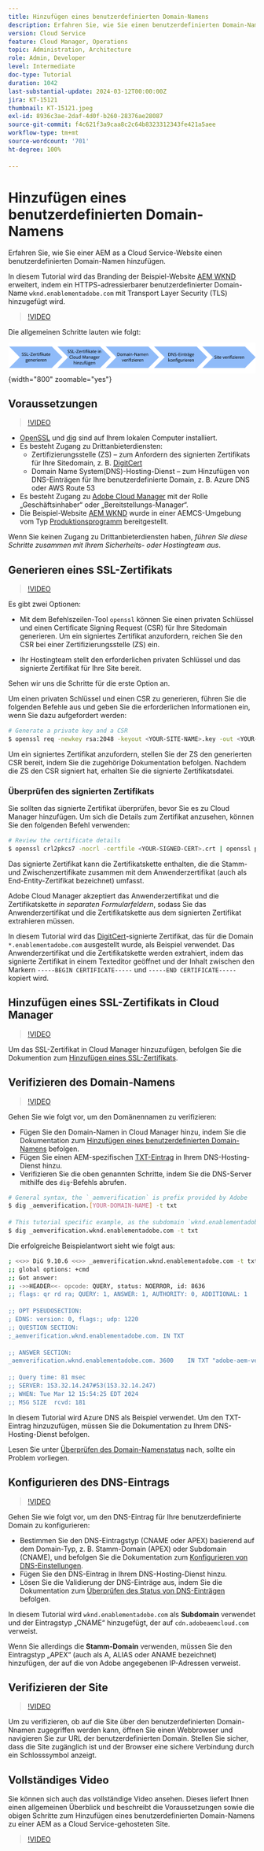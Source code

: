 ```yaml
---
title: Hinzufügen eines benutzerdefinierten Domain-Namens
description: Erfahren Sie, wie Sie einen benutzerdefinierten Domain-Namen zu einer AEM as a Cloud Service-gehosteten Site hinzufügen.
version: Cloud Service
feature: Cloud Manager, Operations
topic: Administration, Architecture
role: Admin, Developer
level: Intermediate
doc-type: Tutorial
duration: 1042
last-substantial-update: 2024-03-12T00:00:00Z
jira: KT-15121
thumbnail: KT-15121.jpeg
exl-id: 8936c3ae-2daf-4d0f-b260-28376ae28087
source-git-commit: f4c621f3a9caa8c2c64b8323312343fe421a5aee
workflow-type: tm+mt
source-wordcount: '701'
ht-degree: 100%

---
```


# Hinzufügen eines benutzerdefinierten Domain-Namens

Erfahren Sie, wie Sie einer AEM as a Cloud Service-Website einen benutzerdefinierten Domain-Namen hinzufügen.

In diesem Tutorial wird das Branding der Beispiel-Website [AEM WKND](https://github.com/adobe/aem-guides-wknd) erweitert, indem ein HTTPS-adressierbarer benutzerdefinierter Domain-Name `wknd.enablementadobe.com` mit Transport Layer Security (TLS) hinzugefügt wird.

>[!VIDEO](https://video.tv.adobe.com/v/3427903?quality=12&learn=on)

Die allgemeinen Schritte lauten wie folgt:

![Allgemeine Schritte benutzerdefinierter Domain-Namen](./assets/add-custom-domain-name-steps.png){width="800" zoomable="yes"}

## Voraussetzungen

>[!VIDEO](https://video.tv.adobe.com/v/3427909?quality=12&learn=on)

- [OpenSSL](https://www.openssl.org/) und [dig](https://www.isc.org/blogs/dns-checker/) sind auf Ihrem lokalen Computer installiert.
- Es besteht Zugang zu Drittanbieterdiensten:
   - Zertifizierungsstelle (ZS) – zum Anfordern des signierten Zertifikats für Ihre Sitedomain, z. B. [DigitCert](https://www.digicert.com/)
   - Domain Name System(DNS)-Hosting-Dienst – zum Hinzufügen von DNS-Einträgen für Ihre benutzerdefinierte Domain, z. B. Azure DNS oder AWS Route 53
- Es besteht Zugang zu [Adobe Cloud Manager](https://my.cloudmanager.adobe.com/) mit der Rolle „Geschäftsinhaber“ oder „Bereitstellungs-Manager“.
- Die Beispiel-Website [AEM WKND](https://github.com/adobe/aem-guides-wknd) wurde in einer AEMCS-Umgebung vom Typ [Produktionsprogramm](https://experienceleague.adobe.com/de/docs/experience-manager-cloud-service/content/implementing/using-cloud-manager/programs/introduction-production-programs) bereitgestellt.

Wenn Sie keinen Zugang zu Drittanbieterdiensten haben, _führen Sie diese Schritte zusammen mit Ihrem Sicherheits- oder Hostingteam aus_.

## Generieren eines SSL-Zertifikats

>[!VIDEO](https://video.tv.adobe.com/v/3427908?quality=12&learn=on)

Es gibt zwei Optionen:

- Mit dem Befehlszeilen-Tool `openssl` können Sie einen privaten Schlüssel und einen Certificate Signing Request (CSR) für Ihre Sitedomain generieren. Um ein signiertes Zertifikat anzufordern, reichen Sie den CSR bei einer Zertifizierungsstelle (ZS) ein.

- Ihr Hostingteam stellt den erforderlichen privaten Schlüssel und das signierte Zertifikat für Ihre Site bereit.

Sehen wir uns die Schritte für die erste Option an.

Um einen privaten Schlüssel und einen CSR zu generieren, führen Sie die folgenden Befehle aus und geben Sie die erforderlichen Informationen ein, wenn Sie dazu aufgefordert werden:

```bash
# Generate a private key and a CSR
$ openssl req -newkey rsa:2048 -keyout <YOUR-SITE-NAME>.key -out <YOUR-SITE-NAME>.csr -nodes
```

Um ein signiertes Zertifikat anzufordern, stellen Sie der ZS den generierten CSR bereit, indem Sie die zugehörige Dokumentation befolgen. Nachdem die ZS den CSR signiert hat, erhalten Sie die signierte Zertifikatsdatei.

### Überprüfen des signierten Zertifikats

Sie sollten das signierte Zertifikat überprüfen, bevor Sie es zu Cloud Manager hinzufügen. Um sich die Details zum Zertifikat anzusehen, können Sie den folgenden Befehl verwenden:

```bash
# Review the certificate details
$ openssl crl2pkcs7 -nocrl -certfile <YOUR-SIGNED-CERT>.crt | openssl pkcs7 -print_certs -noout
```

Das signierte Zertifikat kann die Zertifikatskette enthalten, die die Stamm- und Zwischenzertifikate zusammen mit dem Anwenderzertifikat (auch als End-Entity-Zertifikat bezeichnet) umfasst.

Adobe Cloud Manager akzeptiert das Anwenderzertifikat und die Zertifikatskette _in separaten Formularfeldern_, sodass Sie das Anwenderzertifikat und die Zertifikatskette aus dem signierten Zertifikat extrahieren müssen.

In diesem Tutorial wird das [DigitCert](https://www.digicert.com/)-signierte Zertifikat, das für die Domain `*.enablementadobe.com` ausgestellt wurde, als Beispiel verwendet. Das Anwenderzertifikat und die Zertifikatskette werden extrahiert, indem das signierte Zertifikat in einem Texteditor geöffnet und der Inhalt zwischen den Markern `-----BEGIN CERTIFICATE-----` und `-----END CERTIFICATE-----` kopiert wird.

## Hinzufügen eines SSL-Zertifikats in Cloud Manager

>[!VIDEO](https://video.tv.adobe.com/v/3427906?quality=12&learn=on)

Um das SSL-Zertifikat in Cloud Manager hinzuzufügen, befolgen Sie die Dokumention zum [Hinzufügen eines SSL-Zertifikats](https://experienceleague.adobe.com/de/docs/experience-manager-cloud-service/content/implementing/using-cloud-manager/manage-ssl-certificates/add-ssl-certificate).

## Verifizieren des Domain-Namens

>[!VIDEO](https://video.tv.adobe.com/v/3427905?quality=12&learn=on)

Gehen Sie wie folgt vor, um den Domänennamen zu verifizieren:

- Fügen Sie den Domain-Namen in Cloud Manager hinzu, indem Sie die Dokumentation zum [Hinzufügen eines benutzerdefinierten Domain-Namens](https://experienceleague.adobe.com/de/docs/experience-manager-cloud-service/content/implementing/using-cloud-manager/custom-domain-names/add-custom-domain-name) befolgen.
- Fügen Sie einen AEM-spezifischen [TXT-Eintrag](https://experienceleague.adobe.com/de/docs/experience-manager-cloud-service/content/implementing/using-cloud-manager/custom-domain-names/add-text-record) in Ihrem DNS-Hosting-Dienst hinzu.
- Verifizieren Sie die oben genannten Schritte, indem Sie die DNS-Server mithilfe des `dig`-Befehls abrufen.

```bash
# General syntax, the `_aemverification` is prefix provided by Adobe
$ dig _aemverification.[YOUR-DOMAIN-NAME] -t txt

# This tutorial specific example, as the subdomain `wknd.enablementadobe.com` is used
$ dig _aemverification.wknd.enablementadobe.com -t txt
```

Die erfolgreiche Beispielantwort sieht wie folgt aus:

```bash
; <<>> DiG 9.10.6 <<>> _aemverification.wknd.enablementadobe.com -t txt
;; global options: +cmd
;; Got answer:
;; ->>HEADER<<- opcode: QUERY, status: NOERROR, id: 8636
;; flags: qr rd ra; QUERY: 1, ANSWER: 1, AUTHORITY: 0, ADDITIONAL: 1

;; OPT PSEUDOSECTION:
; EDNS: version: 0, flags:; udp: 1220
;; QUESTION SECTION:
;_aemverification.wknd.enablementadobe.com. IN TXT

;; ANSWER SECTION:
_aemverification.wknd.enablementadobe.com. 3600    IN TXT "adobe-aem-verification=wknd.enablementadobe.com/105881/991000/bef0e843-9280-4385-9984-357ed9a4217b"

;; Query time: 81 msec
;; SERVER: 153.32.14.247#53(153.32.14.247)
;; WHEN: Tue Mar 12 15:54:25 EDT 2024
;; MSG SIZE  rcvd: 181
```

In diesem Tutorial wird Azure DNS als Beispiel verwendet. Um den TXT-Eintrag hinzuzufügen, müssen Sie die Dokumentation zu Ihrem DNS-Hosting-Dienst befolgen.

Lesen Sie unter [Überprüfen des Domain-Namenstatus](https://experienceleague.adobe.com/de/docs/experience-manager-cloud-service/content/implementing/using-cloud-manager/custom-domain-names/check-domain-name-status) nach, sollte ein Problem vorliegen.

## Konfigurieren des DNS-Eintrags

>[!VIDEO](https://video.tv.adobe.com/v/3427907?quality=12&learn=on)

Gehen Sie wie folgt vor, um den DNS-Eintrag für Ihre benutzerdefinierte Domain zu konfigurieren:

- Bestimmen Sie den DNS-Eintragstyp (CNAME oder APEX) basierend auf dem Domain-Typ, z. B. Stamm-Domain (APEX) oder Subdomain (CNAME), und befolgen Sie die Dokumentation zum [Konfigurieren von DNS-Einstellungen](https://experienceleague.adobe.com/de/docs/experience-manager-cloud-service/content/implementing/using-cloud-manager/custom-domain-names/configure-dns-settings).
- Fügen Sie den DNS-Eintrag in Ihrem DNS-Hosting-Dienst hinzu.
- Lösen Sie die Validierung der DNS-Einträge aus, indem Sie die Dokumentation zum [Überprüfen des Status von DNS-Einträgen](https://experienceleague.adobe.com/de/docs/experience-manager-cloud-service/content/implementing/using-cloud-manager/custom-domain-names/check-dns-record-status) befolgen.

In diesem Tutorial wird `wknd.enablementadobe.com` als **Subdomain** verwendet und der Eintragstyp „CNAME“ hinzugefügt, der auf `cdn.adobeaemcloud.com` verweist.

Wenn Sie allerdings die **Stamm-Domain** verwenden, müssen Sie den Eintragstyp „APEX“ (auch als A, ALIAS oder ANAME bezeichnet) hinzufügen, der auf die von Adobe angegebenen IP-Adressen verweist.

## Verifizieren der Site

>[!VIDEO](https://video.tv.adobe.com/v/3427904?quality=12&learn=on)

Um zu verifizieren, ob auf die Site über den benutzerdefinierten Domain-Nnamen zugegriffen werden kann, öffnen Sie einen Webbrowser und navigieren Sie zur URL der benutzerdefinierten Domain. Stellen Sie sicher, dass die Site zugänglich ist und der Browser eine sichere Verbindung durch ein Schlosssymbol anzeigt.

## Vollständiges Video

Sie können sich auch das vollständige Video ansehen. Dieses liefert Ihnen einen allgemeinen Überblick und beschreibt die Voraussetzungen sowie die obigen Schritte zum Hinzufügen eines benutzerdefinierten Domain-Namens zu einer AEM as a Cloud Service-gehosteten Site.

>[!VIDEO](https://video.tv.adobe.com/v/3427817?quality=12&learn=on)
